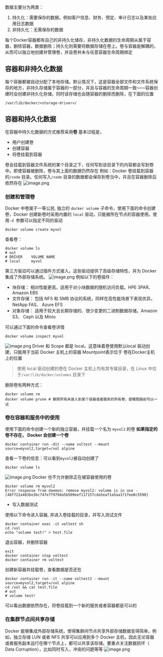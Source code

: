 数据主要分为两类：

1. 持久化：需要保存的数据。例如客户信息、财务、预定、审计日志以及某些应用日志数据
2. 非持久化：无需保存的数据

每个Docker容器都有自己的非持久化储存，非持久化数据的生命周期从属于容器，删除容器，数据删除；持久化则需要将数据存储在卷上。卷与容器是解耦的，从而可以独立地创建并管理卷，并且卷并未与任意容器生命周期绑定
## 容器和非持久化数据
每个容器都被自动分配了本地存储。默认情况下，这是容器全部文件和文件系统保存的地方，非持久存储属于容器的一部分，并且与容器的生命周期一致——容器创建时会创建非持久化存储，同时该存储也会随容器的删除而删除，在下面的位置
```shell
/var/lib/docker/<storage-driver>/
```
## 容器和持久化数据
在容器中持久化数据的方式推荐采用**卷**
基本过程是，

- 用户创建卷
- 创建容器
- 将卷挂载到容器

卷会挂载到容器文件系统的某个目录之下，任何写到该目录下的内容都会写到卷中。即使容器被删除，卷与其上面的数据仍然存在
例如：Docker 卷挂载到容器的`/code` 目录。任何写入`/code` 目录的数据都会保存到卷当中，并且在容器删除后依然存在
![image.png](https://51catgithubio.oss-cn-beijing.aliyuncs.com/1672366970285-e1f593cf-4dad-499e-86dd-67c279c033b8.png)

### 创建和管理卷
Docker 中卷属于一等公民, 独立的 `docker volume` 子命令，使用下面的命令创建卷，Docker 创建新卷时采用内置的 `local` 驱动，只能被所在节点的容器使用。使用`-d `参数可以指定不同的驱动
```shell
docker volume create myvol
```
查看卷：
```shell
docker volume ls
# out 
# DRIVER    VOLUME NAME
# local     myvol
```
第三方驱动可以通过插件方式接入。这些驱动提供了高级存储特性，并为 Docker 集成了外部存储系统。
![image.png](https://51catgithubio.oss-cn-beijing.aliyuncs.com/1672367286737-62fa1753-c6b7-4be0-8b40-43b0e4ba2eea.png)
例如以下的卷插件：

- 块存储： 相对性能更高，适用于对小块数据的随机访问负载。HPE 3PAR、 Amazon EBS 
- 文件存储： 包括 NFS 和 SMB 协议的系统，同样在高性能场景下表现优异。NetApp FAS、 Azure EFS
- 对象存储： 适用于较大且长期存储的、很少变更的二进制数据存储。Amazon S3、 Ceph 以及 Minio 

可以通过下面的命令查看卷详情
```shell
docker volume inspect myvol
```
![image.png](https://51catgithubio.oss-cn-beijing.aliyuncs.com/1672367486733-9792e1e7-5ab7-441a-afc0-8a929f315b7b.png)
Driver 和 Scope 都是 local。这意味着卷使用默认local 驱动创建，只能用于当前 Docker 主机上的容器
Mountpoint表示位于 卷在Docker主机上的位置

> 使用 local 驱动创建的卷在 Docker 主机上均有其专属目录，在 Linux 中位于`/var/lib/docker/volumes` 目录下

删除卷有两种方式：
```shell
docker volume rm
docker volume prune # 删除所有未装入到某个容器或者服务的所有卷，提桶跑路前可以一试
```
### 卷在容器和服务中的使用
使用下面的命令创建一个新的独立容器，并挂载一个名为 `myvol2` 的卷
**如果指定的卷不存在， Docker 会创建一个卷**
```shell
docker container run -dit --name voltest --mount source=myvol2,target=/vol alpine
```
查看一下卷的信息：可以看到`myvol2`被自动创建了
```shell
docker volume ls
```
![image.png](https://51catgithubio.oss-cn-beijing.aliyuncs.com/1672712864551-a320dbd0-eea1-48c0-94fe-f7891f893855.png)
Docker 也不允许删除正在被容器使用的卷

```shell
docker volume rm myvol2
Error response from daemon: remove myvol2: volume is in use - [48f722a483be3bc747e7f979da5b509eef117157cda5eaf1a5aa1f1fee0c5590]
```

- 写入数据测试

使用以下命令进入容器, 并进入卷挂载的目录，并写入测试文件
```shell
docker container exec -it voltest sh
cd /vol
echo "volume test!" > test.file
```
退出容器，并删除容器
```shell
exit
docker container stop voltest
docker container rm voltest
```
创建新容器并挂载卷，查看数据是否还在
```shell
docker container run -it --name voltest2 --mount source=myvol2,target=/vol alpine
cd /vol && cat test.file
# out
# volume test!
```
可以看出数据依然存在，将卷挂载到一个新的服务或者容器都是可以的
### 在集群节点间共享存储 
Docker 能够集成外部存储系统，使得集群间节点共享外部存储数据变得简单。例如，独立存储 LUN 或者 NFS 共享可以应用到多个 Docker 主机，因此无论容器或者服务副本运行在哪个节点上，都可以共享该存储。要重点关注数据损坏（ Data Corruption），比如同时写入，冲突的问题等等
![image.png](https://51catgithubio.oss-cn-beijing.aliyuncs.com/1672713666224-d19481b6-b446-499b-a843-5fdecdb3ec33.png)
